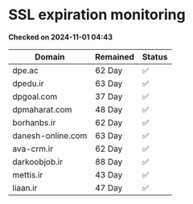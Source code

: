# SSL expiration monitoring

**Checked on 2024-11-01 04:43**

| Domain | Remained | Status       |
|--------|----------|--------------|
| dpe.ac     | 62 Day   | ✅ |
| dpedu.ir     | 63 Day   | ✅ |
| dpgoal.com     | 37 Day   | ✅ |
| dpmaharat.com     | 48 Day   | ✅ |
| borhanbs.ir     | 62 Day   | ✅ |
| danesh-online.com     | 63 Day   | ✅ |
| ava-crm.ir     | 62 Day   | ✅ |
| darkoobjob.ir     | 88 Day   | ✅ |
| mettis.ir     | 43 Day   | ✅ |
| liaan.ir     | 47 Day   | ✅ |
